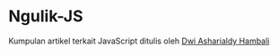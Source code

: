 # Ngulik-JS

Kumpulan artikel terkait JavaScript ditulis oleh [Dwi Asharialdy Hambali](http://github.com/dwiash)